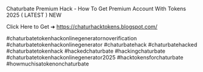 Chaturbate Premium Hack - How To Get Premium Account With Tokens 2025 ( LATEST ) NEW

Click Here to Get ➜ 	https://chaturhacktokens.blogspot.com/	

#chaturbatetokenhackonlinegeneratornoverification #chaturbatetokenhackonlinegenerator #chaturbatehack #chaturbatehacked #chaturbatetokenhack #hackedchaturbate #hackingchaturbate #chaturbatetokenhackonlinegenerator2025 #hacktokensforchaturbate #howmuchisatokenonchaturbate 
